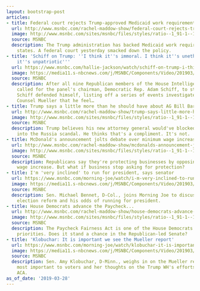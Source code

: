 ```yaml
---
layout: bootstrap-post
articles:
- title: Federal court rejects Trump-approved Medicaid work requirements
  url: http://www.msnbc.com/rachel-maddow-show/federal-court-rejects-trump-approved-medicaid-work-requirements
  image: http://www.msnbc.com/sites/msnbc/files/styles/ratio--1_91-1--1200x630/public/gettyimages-120693623.jpg?itok=hbCnNo5s
  source: MSNBC
  description: The Trump administration has backed Medicaid work requirements in several
    states. A federal court yesterday smacked down the policy.
- title: 'Schiff on Trump: ''I think it''s immoral. I think it''s unethical. I think
    it''s unpatriotic'''
  url: https://www.msnbc.com/hallie-jackson/watch/schiff-on-trump-i-think-it-s-immoral-i-think-it-s-unethical-i-think-it-s-unpatriotic-1466871363669
  image: https://media11.s-nbcnews.com/j/MSNBC/Components/Video/201903/n_hallie_schiff_190328_1920x1080.nbcnews-fp-1200-630.jpg
  source: MSNBC
  description: After all nine Republican members of the House Intelligence Committee
    called for the panel's chairman, Democratic Rep. Adam Schiff, to step down, Rep.
    Schiff defended himself, listing off a series of events investigated by Special
    Counsel Mueller that he feel…
- title: Trump says a little more than he should have about AG Bill Barr
  url: http://www.msnbc.com/rachel-maddow-show/trump-says-little-more-he-should-have-about-ag-bill-barr
  image: http://www.msnbc.com/sites/msnbc/files/styles/ratio--1_91-1--1200x630/public/2019-01-15t212109z_1410707781_rc12a119d270_rtrmadp_3_usa-trump-barr.jpg?itok=LjNiLIpO
  source: MSNBC
  description: Trump believes his new attorney general would've blocked the investigation
    into the Russia scandal. He thinks that's a compliment. It's not.
- title: McDonald's announcement jolts debate over minimum wage increase
  url: http://www.msnbc.com/rachel-maddow-show/mcdonalds-announcement-jolts-debate-over-minimum-wage-increase
  image: http://www.msnbc.com/sites/msnbc/files/styles/ratio--1_91-1--1200x630/public/2013/07/ap13012303479.jpg?itok=q_YkOKIW
  source: MSNBC
  description: Republicans say they're protecting businesses by opposing a minimum
    wage increase. But what if business stop asking for protection?
- title: I'm 'very inclined' to run for president, says senator
  url: https://www.msnbc.com/morning-joe/watch/i-m-very-inclined-to-run-for-president-says-senator-1466815555955
  image: https://media11.s-nbcnews.com/j/MSNBC/Components/Video/201903/n_mj_bennet_190328_1920x1080.nbcnews-fp-1200-630.jpg
  source: MSNBC
  description: Sen. Michael Bennet, D-Col., joins Morning Joe to discuss health care,
    election reform and his odds of running for president.
- title: House Democrats advance the Paycheck...
  url: http://www.msnbc.com/rachel-maddow-show/house-democrats-advance-the-paycheck-fairness-act
  image: http://www.msnbc.com/sites/msnbc/files/styles/ratio--1_91-1--1200x630/public/483387801.jpg?itok=8-tfI5Zc
  source: MSNBC
  description: The Paycheck Fairness Act is one of the House Democrats' top legislative
    priorities. Does it stand a chance in the Republican-led Senate?
- title: 'Klobuchar: It is important we see the Mueller report'
  url: https://www.msnbc.com/morning-joe/watch/klobuchar-it-is-important-we-see-the-mueller-report-1466812995542
  image: https://media11.s-nbcnews.com/j/MSNBC/Components/Video/201903/n_mj_klob_190328_1920x1080.nbcnews-fp-1200-630.jpg
  source: MSNBC
  description: Sen. Amy Klobuchar, D-Minn., weighs in on the Mueller report, the issues
    most important to voters and her thoughts on the Trump WH's efforts to end the
    ACA.
as_of_date: '2019-03-28'
---
```


